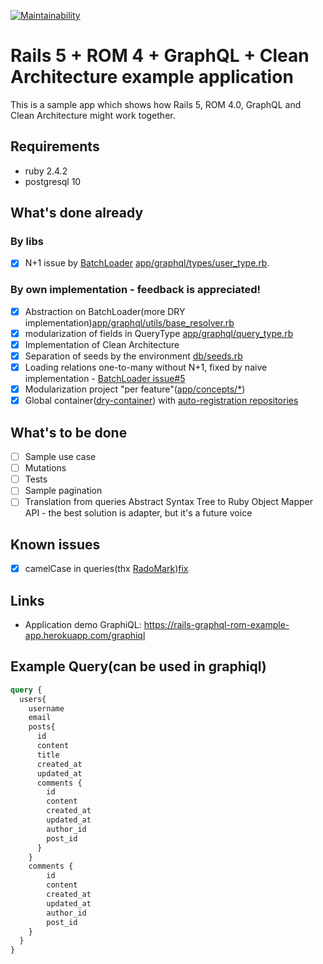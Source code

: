 [![Maintainability](https://api.codeclimate.com/v1/badges/85e2b0f11f46e78fe89b/maintainability)](https://codeclimate.com/github/wmaciejak/rails_rom_graphql_clean_architecture_boilerplate/maintainability)

# Rails 5 + ROM 4 + GraphQL + Clean Architecture example application

This is a sample app which shows how Rails 5, ROM 4.0, GraphQL and Clean Architecture might work together.

## Requirements
- ruby 2.4.2
- postgresql 10

## What's done already

### By libs
- [x] N+1 issue by [BatchLoader](https://github.com/exAspArk/batch-loader/) [app/graphql/types/user_type.rb](https://github.com/wmaciejak/rails_rom_graphql_clean_architecture_boilerplate/blob/master/app/graphql/types/user_type.rb#L8).

### By own implementation - feedback is appreciated!

- [x] Abstraction on BatchLoader(more DRY implementation)[app/graphql/utils/base_resolver.rb](https://github.com/wmaciejak/rails_rom_graphql_clean_architecture_boilerplate/blob/master/app/graphql/utils/base_resolver.rb)
- [x] modularization of fields in QueryType [app/graphql/query_type.rb](https://github.com/wmaciejak/rails_rom_graphql_clean_architecture_boilerplate/blob/master/app/graphql/query_type.rb#L6)
- [x] Implementation of Clean Architecture
- [x] Separation of seeds by the environment [db/seeds.rb](https://github.com/wmaciejak/rails_rom_graphql_clean_architecture_boilerplate/blob/master/db/seeds.rb)
- [x] Loading relations one-to-many without N+1, fixed by naive implementation - [BatchLoader issue#5](https://github.com/exAspArk/batch-loader/issues/5)
- [x] Modularization project "per feature"([app/concepts/*](https://github.com/wmaciejak/rails_rom_graphql_clean_architecture_boilerplate/commit/9d95c1f6831557c466996196b6d671937c8049bd))
- [x] Global container([dry-container](http://dry-rb.org/gems/dry-container/)) with [auto-registration repositories](https://github.com/wmaciejak/rails_rom_graphql_clean_architecture_boilerplate/commit/6cb7b909590f47b6a4c19e8a454080290eb5243b)

## What's to be done

- [ ] Sample use case
- [ ] Mutations
- [ ] Tests
- [ ] Sample pagination
- [ ] Translation from queries Abstract Syntax Tree to Ruby Object Mapper API - the best solution is adapter, but it's a future voice

## Known issues

- [x] camelCase in queries(thx [RadoMark](https://github.com/RadoMark/))[fix](https://github.com/wmaciejak/rails_rom_graphql_clean_architecture_boilerplate/commit/e0d0c7fe10f31f37ef3d997a2c056b84f29bf6ed)

## Links

- Application demo GraphiQL: https://rails-graphql-rom-example-app.herokuapp.com/graphiql

## Example Query(can be used in graphiql)

```graphql
query {
  users{
    username
    email
    posts{
      id
      content
      title
      created_at
      updated_at
      comments {
        id
        content
        created_at
        updated_at
        author_id
        post_id
      }
    }
    comments {
        id
        content
        created_at
        updated_at
        author_id
        post_id
    }
  }
}
```
